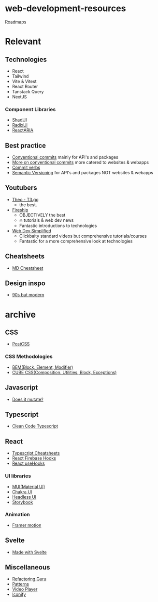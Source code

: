 # web-development-resources
[Roadmaps](https://roadmap.sh/)

# Relevant
## Technologies
- React
- Tailwind
- Vite & Vitest
- React Router
- Tanstack Query
- NextJS
### Component Libraries
- [ShadUI](https://ui.shadcn.com/)
- [RadixUI](https://www.radix-ui.com/)
- [ReactARIA](https://react-spectrum.adobe.com/react-aria/index.html)
## Best practice
- [Conventional commits](https://www.conventionalcommits.org/en/v1.0.0/) mainly for API's and packages
- [More on conventional commits](https://gist.github.com/qoomon/5dfcdf8eec66a051ecd85625518cfd13) more catered to websites & webapps
- [Commit verbs](https://github.com/knowbl/git-commit-message)
- [Semantic Versioning](https://semver.org/) for API's and packages NOT websites & webapps
## Youtubers
- [Theo - T3.gg](https://www.youtube.com/@t3dotgg)
  - the best.
- [Fireship](https://www.youtube.com/@Fireship)
  - OBJECTIVELY the best
  - 🔥 tutorials & web dev news
  - Fantastic introductions to technologies
- [Web Dev Simplified](https://www.youtube.com/@WebDevSimplified)
  - Clickbaity standard videos but comprehensive tutorials/courses
  - Fantastic for a more comprehensive look at technologies
## Cheatsheets
- [MD Cheatsheet](https://www.markdownguide.org/cheat-sheet/)
## Design inspo
- [90s but modern](https://joelgc.com/)

# archive
## CSS 
- [PostCSS](https://postcss.org/)
### CSS Methodologies
- [BEM(Block, Element, Modifier)](http://getbem.com/)
- [CUBE CSS(Composition, Utilities, Block, Exceptions)](https://cube.fyi/)
## Javascript
- [Does it mutate?](https://doesitmutate.xyz/)
## Typescript
- [Clean Code Typescript](https://github.com/labs42io/clean-code-typescript)
## React
- [Typescript Cheatsheets](https://github.com/typescript-cheatsheets/react)
- [React Firebase Hooks](https://github.com/CSFrequency/react-firebase-hooks)
- [React useHooks](https://usehooks.com/)
### UI libraries
- [MUI(Material UI)](https://mui.com/)
- [Chakra UI](https://chakra-ui.com/)
- [Headless UI](https://headlessui.dev/)
- [Storybook](https://storybook.js.org/)
### Animation
- [Framer motion](https://www.framer.com/motion/)
## Svelte
- [Made with Svelte](https://madewithsvelte.com/)

## Miscellaneous
- [Refactoring Guru](https://refactoring.guru/)
- [Patterns](https://www.patterns.dev/)
- [Video Player](https://videojs.com/)
- [Iconify](https://iconify.design/)
